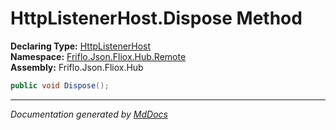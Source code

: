 ﻿<!--  
  <auto-generated>   
    The contents of this file were generated by a tool.  
    Changes to this file may be list if the file is regenerated  
  </auto-generated>   
-->

# HttpListenerHost.Dispose Method

**Declaring Type:** [HttpListenerHost](../index.md)  
**Namespace:** [Friflo.Json.Fliox.Hub.Remote](../../index.md)  
**Assembly:** Friflo.Json.Fliox.Hub

```csharp
public void Dispose();
```
___

*Documentation generated by [MdDocs](https://github.com/ap0llo/mddocs)*
